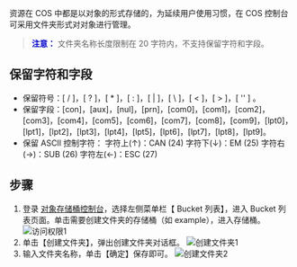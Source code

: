 资源在 COS 中都是以对象的形式存储的，为延续用户使用习惯，在 COS 控制台可采用文件夹形式对对象进行管理。
> <font color="#0000cc">**注意：** </font>
文件夹名称长度限制在 20 字符内，不支持保留字符和字段。

<span id="保留字符和字段"></span>
## 保留字符和字段
- 保留符号：[ / ]，[ ? ]，[ * ]，[ : ]，[ | ]，[  \ ]，[ < ]，[ > ]，[ '' ] 。
- 保留字段：[con]，[aux]，[nul]，[prn]，[com0]，[com1]，[com2]，[com3]，[com4]，[com5]，[com6]，[com7]，[com8]，[com9]，[lpt0]，[lpt1]，[lpt2]，[lpt3]，[lpt4]，[lpt5]，[lpt6]，[lpt7]，[lpt8]，[lpt9]。
- 保留 ASCII 控制字符：
字符上(↑)：CAN (24)
字符下(↓)：EM (25) 
字符右(→)：SUB (26) 
字符左(←)：ESC (27) 

## 步骤
1. 登录 [对象存储桶控制台](https://console.qcloud.com/cos4/index)，选择左侧菜单栏【 Bucket 列表】，进入 Bucket 列表页面。单击需要创建文件夹的存储桶（如 example），进入存储桶。
![访问权限1](//mc.qcloudimg.com/static/img/b51d5a77d53c3416324ea3eb283c788c/image.png)
2. 单击【创建文件夹】，弹出创建文件夹对话框。
![创建文件夹1](//mc.qcloudimg.com/static/img/acaeb1d001c438e84c0ccec897e9c22c/image.png)
3. 输入文件夹名称，单击【确定】保存即可。
![创建文件夹2](//mc.qcloudimg.com/static/img/e3336916b073505b8f170fa484fe8a14/image.png)
